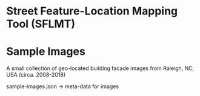 # Street Feature-Location Mapping Tool (SFLMT)
# Sample Images

A small collection of geo-located building facade images from Raleigh, NC, USA
(circa. 2008-2018)

sample-images.json -> meta-data for images
